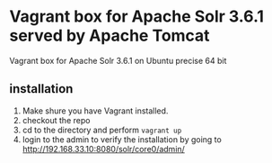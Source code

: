 # Vagrant box for Apache Solr 3.6.1 served by Apache Tomcat

Vagrant box for Apache Solr 3.6.1 on Ubuntu precise 64 bit

## installation

1. Make shure you have Vagrant installed.
2. checkout the repo
3. cd to the directory and perform `vagrant up`
4. login to the admin to verify the installation by going to http://192.168.33.10:8080/solr/core0/admin/
